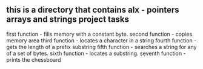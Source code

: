 this is a directory that contains alx - pointers arrays and strings project tasks
-----------------------------------------------------------------------------------------------------------------------

first function -  fills memory with a constant byte.
second function -  copies memory area
third function -  locates a character in a string
fourth function -  gets the length of a prefix substring
fifth function -  searches a string for any of a set of bytes.
sixth function - locates a substring.
seventh function -  prints the chessboard
